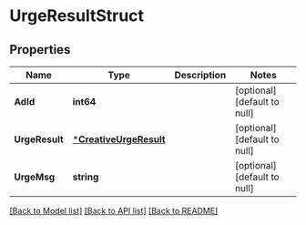 # UrgeResultStruct

## Properties
Name | Type | Description | Notes
------------ | ------------- | ------------- | -------------
**AdId** | **int64** |  | [optional] [default to null]
**UrgeResult** | [***CreativeUrgeResult**](CreativeUrgeResult.md) |  | [optional] [default to null]
**UrgeMsg** | **string** |  | [optional] [default to null]

[[Back to Model list]](../README.md#documentation-for-models) [[Back to API list]](../README.md#documentation-for-api-endpoints) [[Back to README]](../README.md)


